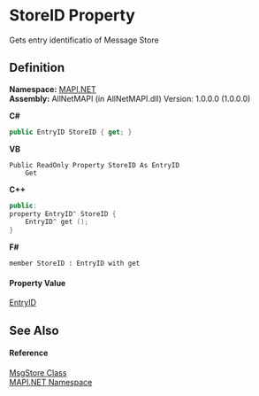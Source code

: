 # StoreID Property


Gets entry identificatio of Message Store



## Definition
**Namespace:** <a href="5bef4637-66f8-16d4-e5f4-4d0da57a1538.md">MAPI.NET</a>  
**Assembly:** AllNetMAPI (in AllNetMAPI.dll) Version: 1.0.0.0 (1.0.0.0)

**C#**
``` C#
public EntryID StoreID { get; }
```
**VB**
``` VB
Public ReadOnly Property StoreID As EntryID
	Get
```
**C++**
``` C++
public:
property EntryID^ StoreID {
	EntryID^ get ();
}
```
**F#**
``` F#
member StoreID : EntryID with get
```



#### Property Value
<a href="db2ff999-cb6d-b06d-47cc-55b8797d7482.md">EntryID</a>

## See Also


#### Reference
<a href="6f2a2863-4894-51bc-e286-04b5a90167ef.md">MsgStore Class</a>  
<a href="5bef4637-66f8-16d4-e5f4-4d0da57a1538.md">MAPI.NET Namespace</a>  
